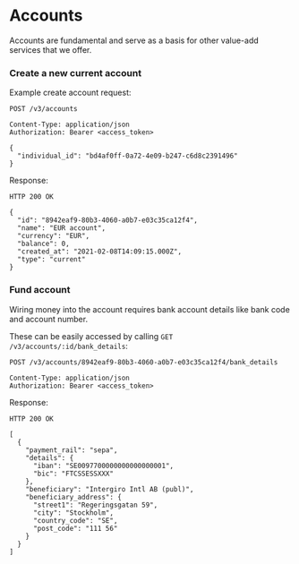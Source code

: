 


# Accounts

Accounts are fundamental and serve as a basis for other value-add services that we offer.

### Create a new current account

Example create account request:

``` {1}
POST /v3/accounts

Content-Type: application/json
Authorization: Bearer <access_token>

{
  "individual_id": "bd4af0ff-0a72-4e09-b247-c6d8c2391496"
}
```

Response:

``` {1}
HTTP 200 OK

{
  "id": "8942eaf9-80b3-4060-a0b7-e03c35ca12f4",
  "name": "EUR account",
  "currency": "EUR",
  "balance": 0,
  "created_at": "2021-02-08T14:09:15.000Z",
  "type": "current"
}
```


### Fund account

Wiring money into the account requires bank account details like bank code and account number.

These can be easily accessed by calling `GET /v3/accounts/:id/bank_details`:


``` {1}
POST /v3/accounts/8942eaf9-80b3-4060-a0b7-e03c35ca12f4/bank_details

Content-Type: application/json
Authorization: Bearer <access_token>
```

Response:

``` {1}
HTTP 200 OK

[
  {
    "payment_rail": "sepa",
    "details": {
      "iban": "SE0097700000000000000001",
      "bic": "FTCSSESSXXX"
    },
    "beneficiary": "Intergiro Intl AB (publ)",
    "beneficiary_address": {
      "street1": "Regeringsgatan 59",
      "city": "Stockholm",
      "country_code": "SE",
      "post_code": "111 56"
    }
  }
]
```

